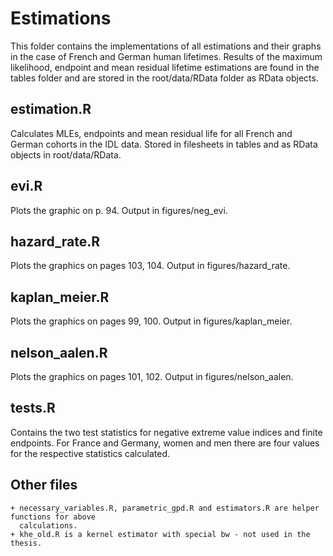# Estimations

This folder contains the implementations of all estimations and their graphs in the case of French
and German human lifetimes. Results of the maximum likelihood, endpoint and mean residual lifetime
estimations are found in the tables folder and are stored in the root/data/RData folder as RData
objects.

## estimation.R
Calculates MLEs, endpoints and mean residual life for all French and German cohorts in the IDL data.
Stored in filesheets in tables and as RData objects in root/data/RData.

## evi.R
Plots the graphic on p. 94. Output in figures/neg_evi.

## hazard_rate.R
Plots the graphics on pages 103, 104. Output in figures/hazard_rate.

## kaplan_meier.R
Plots the graphics on pages 99, 100. Output in figures/kaplan_meier.

## nelson_aalen.R
Plots the graphics on pages 101, 102. Output in figures/nelson_aalen.

## tests.R
Contains the two test statistics for negative extreme value indices and finite endpoints. For France
and Germany, women and men there are four values for the respective statistics calculated.

## Other files
    + necessary_variables.R, parametric_gpd.R and estimators.R are helper functions for above
      calculations.
    + khe_old.R is a kernel estimator with special bw - not used in the thesis.



